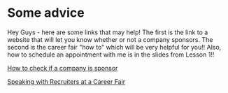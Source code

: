 # Some advice

Hey Guys - here are some links that may help!  The first is the link to a website that will let you know whether or not a company sponsors.  The second is the career fair "how to" which will be very helpful for you!!  Also, how to schedule an appointment with me is in the slides from Lesson 1!!

[How to check if a company is sponsor](http://www.myvisajobs.com/)

[Speaking with Recruiters at a Career Fair](https://www.youtube.com/watch?v=VyJ-ksaAsFo)
